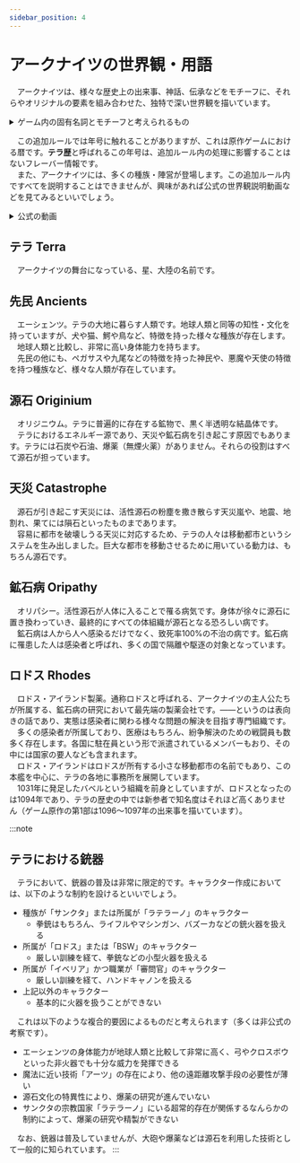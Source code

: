```yaml
---
sidebar_position: 4
---
```


# アークナイツの世界観・用語

　アークナイツは、様々な歴史上の出来事、神話、伝承などをモチーフに、それらやオリジナルの要素を組み合わせた、独特で深い世界観を描いています。

<details>
<summary>ゲーム内の固有名詞とモチーフと考えられるもの</summary>

|固有名詞|モチーフと考えられるもの|
|:--|:--|
|ウルサス|ロシア帝国|
|炎国|中国（殷、唐、宋、清）|
|龍門|香港|
|ロドス・アイランド|聖ヨハネ騎士団（ロドス騎士団）|
|ヴィクトリア|イングランド王国、アーサー王伝説、赤い竜（ウェールズの伝承）、スコットランド王国、アイルランド|
|リターニア|ドイツ帝国|
|レム・ビリトン|オーストラリア|
|クルビア|アメリカ合衆国|
|カジミエーシュ|ポーランド・リトアニア共和国、ブルジョワジー|
|ラテラーノ|バチカン市国、キリスト教|
|イベリア|イベリア半島、スペイン帝国|
|シエスタ|サンレモ|
|サルゴン|ペルシア帝国、古代エジプト、古代メソポタミア|
|極東|日本（南北朝時代）|
|サルカズ|ユダヤ人、ヘブライ人|
|コシチェイ|スラヴ神話|
|海の怪物|クトゥルフ神話、海の民|
|諸王の王（シャア）|アッカド帝国、ペルシア帝国、アレクサンドロス大王|

</details>

　この追加ルールでは年号に触れることがありますが、これは原作ゲームにおける暦です。<b>テラ歴</b>と呼ばれるこの年号は、追加ルール内の処理に影響することはないフレーバー情報です。  
　また、アークナイツには、多くの種族・陣営が登場します。この追加ルール内ですべてを説明することはできませんが、興味があれば公式の世界観説明動画などを見てみるといいでしょう。

<details>
<summary>公式の動画</summary>

|動画|内容|
|--|-- |
|<iframe width="560" height="315" src="https://www.youtube.com/embed/yP91VOoBoJU?si=hzGVriK5hIDGef3A" title="YouTube video player" frameborder="0" allow="accelerometer; autoplay; clipboard-write; encrypted-media; gyroscope; picture-in-picture; web-share" referrerpolicy="strict-origin-when-cross-origin" allowfullscreen></iframe>|現代国家情勢「ウルサス」「龍門（炎国）」「リターニア」「サルゴン」「シエスタ」|
|<iframe width="560" height="315" src="https://www.youtube.com/embed/dTt6sU00jxI?si=kjqTEluGwzHk2HdO" title="YouTube video player" frameborder="0" allow="accelerometer; autoplay; clipboard-write; encrypted-media; gyroscope; picture-in-picture; web-share" referrerpolicy="strict-origin-when-cross-origin" allowfullscreen></iframe>|現代国家情勢「ヴィクトリア」「カジミエーシュ」「イベリア」「ドッソレス（ボリバル）」「炎国」|
|<iframe width="560" height="315" src="https://www.youtube.com/embed/Dw339JSTVxU?si=O7zi_z4_DFq46o4o" title="YouTube video player" frameborder="0" allow="accelerometer; autoplay; clipboard-write; encrypted-media; gyroscope; picture-in-picture; web-share" referrerpolicy="strict-origin-when-cross-origin" allowfullscreen></iframe>|現代国家情勢「クルビア」「ラテラーノ」「イベリア」「エーギル」、種族「サンクタ」「ティカズ」「リーベリ」、災厄「大いなる静謐（シーボーン）」|
|<iframe width="560" height="315" src="https://www.youtube.com/embed/IV2zU4aDJww?si=I33F3F8_q28M-QyJ" title="YouTube video player" frameborder="0" allow="accelerometer; autoplay; clipboard-write; encrypted-media; gyroscope; picture-in-picture; web-share" referrerpolicy="strict-origin-when-cross-origin" allowfullscreen></iframe>|テラ史「原初の天災」「諸王の王」「谷のドラコ」「ハランドゥハン」「ペガサス」「神民」「ヒッポグリフ」「ウルサス皇帝」「植民地ボリバル」「クルビア独立」「レム・ビリトン鉱業連合」「四皇会戦（ガリア・リターニア戦争）」「ウルサス大反乱」「巫王ヘーアクンフツホルン」「双子の女帝」|
|<iframe width="560" height="315" src="https://www.youtube.com/embed/xyHMJWrFnM4?si=80LIljKvPRwBSj0X" title="YouTube video player" frameborder="0" allow="accelerometer; autoplay; clipboard-write; encrypted-media; gyroscope; picture-in-picture; web-share" referrerpolicy="strict-origin-when-cross-origin" allowfullscreen></iframe>|クルビアの「ライン生命」「炎魔実験」|
|<iframe width="560" height="315" src="https://www.youtube.com/embed/Wq58msQtmX0?si=tpH_1c_NVq_bFatz" title="YouTube video player" frameborder="0" allow="accelerometer; autoplay; clipboard-write; encrypted-media; gyroscope; picture-in-picture; web-share" referrerpolicy="strict-origin-when-cross-origin" allowfullscreen></iframe>|シラクーザの「ファミリー」「ミズ・シチリア」「最後のテキサス」|
|<iframe width="560" height="315" src="https://www.youtube.com/embed/X5y_lgcCSSU?si=HMtPT0Hmufe3FTGV" title="YouTube video player" frameborder="0" allow="accelerometer; autoplay; clipboard-write; encrypted-media; gyroscope; picture-in-picture; web-share" referrerpolicy="strict-origin-when-cross-origin" allowfullscreen></iframe>|炎国の「真龍」「巨獣狩り」「歳」|
|<iframe width="560" height="315" src="https://www.youtube.com/embed/DXRjJNpJ8VM?si=v9A43cegU9d__Haz" title="YouTube video player" frameborder="0" allow="accelerometer; autoplay; clipboard-write; encrypted-media; gyroscope; picture-in-picture; web-share" referrerpolicy="strict-origin-when-cross-origin" allowfullscreen></iframe>|炎国の「チョンユエ（歳）」|
|<iframe width="560" height="315" src="https://www.youtube.com/embed/iml_kYACQ1Q?si=c7vS_gXJC4EVgR3p" title="YouTube video player" frameborder="0" allow="accelerometer; autoplay; clipboard-write; encrypted-media; gyroscope; picture-in-picture; web-share" referrerpolicy="strict-origin-when-cross-origin" allowfullscreen></iframe>|ヴィクトリアの「谷のドラコ」「ターラー」「獅子（アスラン）」「ダブリン」|
|<iframe width="560" height="315" src="https://www.youtube.com/embed/vHUJ2cBT8SE?si=VxnrAQE1A64xXM_P" title="YouTube video player" frameborder="0" allow="accelerometer; autoplay; clipboard-write; encrypted-media; gyroscope; picture-in-picture; web-share" referrerpolicy="strict-origin-when-cross-origin" allowfullscreen></iframe>|「ミュルジス（エルフ）」|
|<iframe width="560" height="315" src="https://www.youtube.com/embed/ncXAcVTetR8?si=NJTugJyfkRmks-LV" title="YouTube video player" frameborder="0" allow="accelerometer; autoplay; clipboard-write; encrypted-media; gyroscope; picture-in-picture; web-share" referrerpolicy="strict-origin-when-cross-origin" allowfullscreen></iframe>|「ラテラーノ」「サンクタ」「戒律と銃」「ティカズ（サルカズ）」|
|<iframe width="560" height="315" src="https://www.youtube.com/embed/vHsaXIakSVc?si=093uyZ1V4VdQR54_" title="YouTube video player" frameborder="0" allow="accelerometer; autoplay; clipboard-write; encrypted-media; gyroscope; picture-in-picture; web-share" referrerpolicy="strict-origin-when-cross-origin" allowfullscreen></iframe>|火山、「エイヤフィヤトラ」「ドリー」|
|<iframe width="560" height="315" src="https://www.youtube.com/embed/UD6a_i3iY7A?si=rrvTh8n9505Fx9n8" title="YouTube video player" frameborder="0" allow="accelerometer; autoplay; clipboard-write; encrypted-media; gyroscope; picture-in-picture; web-share" referrerpolicy="strict-origin-when-cross-origin" allowfullscreen></iframe>|クルビアの「マイレンダー探索協会」、サーミの「氷原」「雪祭司」「悪魔」「皇帝の利刃」|
|<iframe width="560" height="315" src="https://www.youtube.com/embed/jwRBycq1gA4?si=wzFZu0t6XkmsoTCz" title="YouTube video player" frameborder="0" allow="accelerometer; autoplay; clipboard-write; encrypted-media; gyroscope; picture-in-picture; web-share" referrerpolicy="strict-origin-when-cross-origin" allowfullscreen></iframe>|リターニアのアーツ|
|<iframe width="560" height="315" src="https://www.youtube.com/embed/ycpDIHQ-IlE?si=wpcN8qc2cJUnxIcU" title="YouTube video player" frameborder="0" allow="accelerometer; autoplay; clipboard-write; encrypted-media; gyroscope; picture-in-picture; web-share" referrerpolicy="strict-origin-when-cross-origin" allowfullscreen></iframe>|「ヴィルトゥオーサ」「ラテラーノ」「シーボーン」|
|<iframe width="560" height="315" src="https://www.youtube.com/embed/5AlUrlkQxzU?si=BqhLXZh85Jb4Nu48" title="YouTube video player" frameborder="0" allow="accelerometer; autoplay; clipboard-write; encrypted-media; gyroscope; picture-in-picture; web-share" referrerpolicy="strict-origin-when-cross-origin" allowfullscreen></iframe>|イェラグの「エンシオディス・シルバーアッシュ」「ノーシス」「エンヤ」「黒騎士デーゲンブレヒャー」「イェラガンド」|
|<iframe width="560" height="315" src="https://www.youtube.com/embed/LTuq2NhGkZw?si=29FwKFTON_1XX2yC" title="YouTube video player" frameborder="0" allow="accelerometer; autoplay; clipboard-write; encrypted-media; gyroscope; picture-in-picture; web-share" referrerpolicy="strict-origin-when-cross-origin" allowfullscreen></iframe>|炎国の「神農」「シュウ（歳）」|
|<iframe width="560" height="315" src="https://www.youtube.com/embed/hRUkdNtSuaw?si=mPewx2mhbncT5P-C" title="YouTube video player" frameborder="0" allow="accelerometer; autoplay; clipboard-write; encrypted-media; gyroscope; picture-in-picture; web-share" referrerpolicy="strict-origin-when-cross-origin" allowfullscreen></iframe>|サルゴンの「ルガサルグス（シャア、諸王の王）」「ハランドゥハン」「ぺぺ」|
|<iframe width="560" height="315" src="https://www.youtube.com/embed/zN1NehzurbI?si=Z21Kgj3_6-qn43pX" title="YouTube video player" frameborder="0" allow="accelerometer; autoplay; clipboard-write; encrypted-media; gyroscope; picture-in-picture; web-share" referrerpolicy="strict-origin-when-cross-origin" allowfullscreen></iframe>|「サルカズ」「十王庭」「テレジア」「ウィシャデル」「ロゴス」|
|<iframe width="560" height="315" src="https://www.youtube.com/embed/96qlsI0023I?si=SAnO5AfA_A9lrMG4" title="YouTube video player" frameborder="0" allow="accelerometer; autoplay; clipboard-write; encrypted-media; gyroscope; picture-in-picture; web-share" referrerpolicy="strict-origin-when-cross-origin" allowfullscreen></iframe>|エーギルの超科学文明|
|<iframe width="560" height="315" src="https://www.youtube.com/embed/sjpZklC2Ybc?si=-ZKKGKef2VU00OTI" title="YouTube video player" frameborder="0" allow="accelerometer; autoplay; clipboard-write; encrypted-media; gyroscope; picture-in-picture; web-share" referrerpolicy="strict-origin-when-cross-origin" allowfullscreen></iframe>|サルゴンの「ぺぺ（史官）」|
|<iframe width="560" height="315" src="https://www.youtube.com/embed/S6rVcG_jad4?si=hsSl-A-5g3qI3PY7" title="YouTube video player" frameborder="0" allow="accelerometer; autoplay; clipboard-write; encrypted-media; gyroscope; picture-in-picture; web-share" referrerpolicy="strict-origin-when-cross-origin" allowfullscreen></iframe>|ヴィクトリアの「グラスゴー」「アレクサンドリナ・ヴィーナ・ヴィクトリア」「ガウェイン」|
|<iframe width="560" height="315" src="https://www.youtube.com/embed/tT6CsD0sbNU?si=XcmqnCVNsQUADVka" title="YouTube video player" frameborder="0" allow="accelerometer; autoplay; clipboard-write; encrypted-media; gyroscope; picture-in-picture; web-share" referrerpolicy="strict-origin-when-cross-origin" allowfullscreen></iframe>|シラクーザの「群狼」|
|<iframe width="560" height="315" src="https://www.youtube.com/embed/OP4iPF3GO6Y?si=Z878hlc5OTWKvGkf" title="YouTube video player" frameborder="0" allow="accelerometer; autoplay; clipboard-write; encrypted-media; gyroscope; picture-in-picture; web-share" referrerpolicy="strict-origin-when-cross-origin" allowfullscreen></iframe>|「獣主」「ドリー」「エンペラー」「サーミ」「ガウェイン」「ダック卿」「カエサル（群狼）」|


</details>

## テラ Terra

　アークナイツの舞台になっている、星、大陸の名前です。

## 先民 Ancients

　エーシェンツ。テラの大地に暮らす人類です。地球人類と同等の知性・文化を持っていますが、犬や猫、鰐や鳥など、特徴を持った様々な種族が存在します。  
　地球人類と比較し、非常に高い身体能力を持ちます。  
　先民の他にも、ペガサスや九尾などの特徴を持った神民や、悪魔や天使の特徴を持つ種族など、様々な人類が存在しています。

## 源石 Originium

　オリジニウム。テラに普遍的に存在する鉱物で、黒く半透明な結晶体です。  
　テラにおけるエネルギー源であり、天災や鉱石病を引き起こす原因でもあります。テラには石炭や石油、爆薬（無煙火薬）がありません。それらの役割はすべて源石が担っています。

## 天災 Catastrophe

　源石が引き起こす天災には、活性源石の粉塵を撒き散らす天災嵐や、地震、地割れ、果てには隕石といったものまであります。  
　容易に都市を破壊しうる天災に対応するため、テラの人々は移動都市というシステムを生み出しました。巨大な都市を移動させるために用いている動力は、もちろん源石です。

## 鉱石病 Oripathy

　オリパシー。活性源石が人体に入ることで罹る病気です。身体が徐々に源石に置き換わっていき、最終的にすべての体組織が源石となる恐ろしい病です。  
　鉱石病は人から人へ感染るだけでなく、致死率100%の不治の病です。鉱石病に罹患した人は感染者と呼ばれ、多くの国で隔離や駆逐の対象となっています。

## ロドス Rhodes

　ロドス・アイランド製薬。通称ロドスと呼ばれる、アークナイツの主人公たちが所属する、鉱石病の研究において最先端の製薬会社です。――というのは表向きの話であり、実態は感染者に関わる様々な問題の解決を目指す専門組織です。  
　多くの感染者が所属しており、医療はもちろん、紛争解決のための戦闘員も数多く存在します。各国に駐在員という形で派遣されているメンバーもおり、その中には国家の要人なども含まれます。  
　ロドス・アイランドはロドスが所有する小さな移動都市の名前でもあり、この本艦を中心に、テラの各地に事務所を展開しています。  
　1031年に発足したバベルという組織を前身としていますが、ロドスとなったのは1094年であり、テラの歴史の中では新参者で知名度はそれほど高くありません（ゲーム原作の第1部は1096～1097年の出来事を描いています）。

:::note
## テラにおける銃器

　テラにおいて、銃器の普及は非常に限定的です。キャラクター作成においては、以下のような制約を設けるといいでしょう。

- 種族が「サンクタ」または所属が「ラテラーノ」のキャラクター
  - 拳銃はもちろん、ライフルやマシンガン、バズーカなどの銃火器を扱える
- 所属が「ロドス」または「BSW」のキャラクター
  - 厳しい訓練を経て、拳銃などの小型火器を扱える
- 所属が「イベリア」かつ職業が「審問官」のキャラクター
  - 厳しい訓練を経て、ハンドキャノンを扱える
- 上記以外のキャラクター
  - 基本的に火器を扱うことができない

　これは以下のような複合的要因によるものだと考えられます（多くは非公式の考察です）。

- エーシェンツの身体能力が地球人類と比較して非常に高く、弓やクロスボウといった非火器でも十分な威力を発揮できる
- 魔法に近い技術「アーツ」の存在により、他の遠距離攻撃手段の必要性が薄い
- 源石文化の特異性により、爆薬の研究が進んでいない
- サンクタの宗教国家「ラテラーノ」にいる超常的存在が関係するなんらかの制約によって、爆薬の研究や精製ができない

　なお、銃器は普及していませんが、大砲や爆薬などは源石を利用した技術として一般的に知られています。
:::
